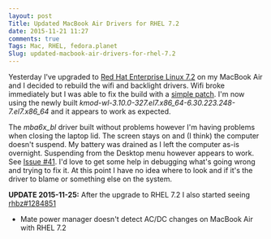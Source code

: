 ```yaml
---
layout: post
Title: Updated MacBook Air Drivers for RHEL 7.2
date: 2015-11-21 11:27
comments: true
Tags: Mac, RHEL, fedora.planet
Slug: updated-macbook-air-drivers-for-rhel-7.2
---
```


Yesterday I've upgraded to
[Red Hat Enterprise Linux 7.2](https://access.redhat.com/announcements/2058583)
on my MacBook Air and I decided to rebuild the wifi and backlight drivers.
Wifi broke immediately but I was able to fix the build with a
[simple patch](https://github.com/atodorov/wl-kmod-for-rhel7/commit/88d678a25eb702ce36f7c39471edefb65de57ad5).
I'm now using the newly built *kmod-wl-3.10.0-327.el7.x86_64-6.30.223.248-7.el7.x86_64*
and it appears to work as expected.

The *mba6x_bl* driver built without problems however I'm having problems when
closing the laptop lid. The screen stays on and (I think) the computer doesn't
suspend. My battery was drained as I left the computer as-is overnight. Suspending
from the Desktop menu however appears to work. See
[Issue #41](https://github.com/patjak/mba6x_bl/issues/41). I'd love to get some
help in debugging what's going wrong and trying to fix it. At this point I have
no idea where to look and if it's the driver to blame or something else on the system.

**UPDATE 2015-11-25:**
After the upgrade to RHEL 7.2 I also started seeing
[rhbz#1284851](https://bugzilla.redhat.com/show_bug.cgi?id=1284851)
- Mate power manager doesn't detect AC/DC changes on MacBook Air with RHEL 7.2
